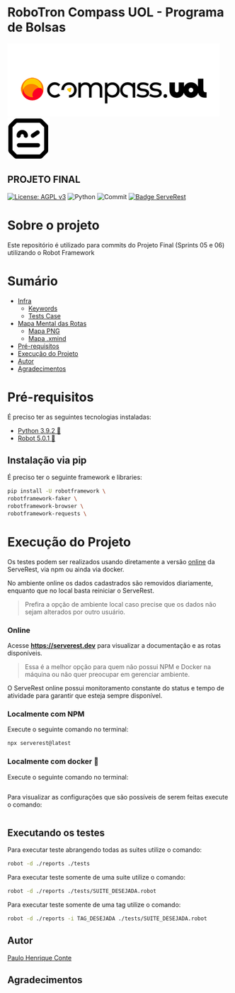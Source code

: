 # RoboTron Compass UOL - Programa de Bolsas
![Compasso](https://github.com/phconte/RoboTron_Paulo_Conte_Compass_Projeto_Final/blob/main/Imagens/compasso.png)
![Robotron](https://github.com/phconte/RoboTron_Paulo_Conte_Compass_Projeto_Final/blob/main/Imagens/robotron.png)

## PROJETO FINAL
[![License: AGPL v3](https://img.shields.io/badge/License-AGPL_v3-blue.svg)](https://github.com/phconte/RoboTron_Paulo_Conte_Compass_Projeto_Final/blob/main/LICENCE) 
![Python](https://img.shields.io/pypi/pyversions/p)
![Commit](https://img.shields.io/github/last-commit/phconte/RoboTron_Paulo_Conte_Compass_Projeto_Final)
[![Badge ServeRest](https://img.shields.io/badge/API-ServeRest-green)](https://github.com/ServeRest/ServeRest/)


# Sobre o projeto
Este repositório é utilizado para commits do Projeto Final (Sprints 05 e 06) utilizando o Robot Framework


# Sumário
- [Infra]()
    - [Keywords]()
    - [Tests Case]()
- [Mapa Mental das Rotas]()
    - [Mapa PNG](Imagens/ServeRest-Map.png)
    - [Mapa .xmind](Imagens/ServeRest.xmind)
- [Pré-requisitos](#pré-requisitos)
- [Execução do Projeto](#Execução%20do%20Projeto)
- [Autor](#Autor)
- [Agradecimentos](#Agradecimentos)


# Pré-requisitos

É preciso ter as seguintes tecnologias instaladas:

- [Python 3.9.2 🐍](https://www.python.org/)
- [Robot 5.0.1 🤖](https://robotframework.org/)

## Instalação via pip

É preciso ter o seguinte framework e libraries:

```sh
pip install -U robotframework \
robotframework-faker \
robotframework-browser \
robotframework-requests \
```

# Execução do Projeto

Os testes podem ser realizados usando diretamente a versão [online](https://serverest.dev) da ServeRest, via npm ou ainda via docker.

No ambiente online os dados cadastrados são removidos diariamente, enquanto que no local basta reiniciar o ServeRest.

> Prefira a opção de ambiente local caso precise que os dados não sejam alterados por outro usuário.

### Online

Acesse **<https://serverest.dev>** para visualizar a documentação e as rotas disponíveis.

> Essa é a melhor opção para quem não possui NPM e Docker na máquina ou não quer preocupar em gerenciar ambiente.

O ServeRest online possui monitoramento constante do status e tempo de atividade para garantir que esteja sempre disponível.

### Localmente com NPM

Execute o seguinte comando no terminal:

```sh
npx serverest@latest
```

### Localmente com docker 🐳

Execute o seguinte comando no terminal:

```sh

```

Para visualizar as configurações que são possíveis de serem feitas execute o comando:

```sh

```

## Executando os testes

Para executar teste abrangendo todas as suites utilize o comando:

```sh
robot -d ./reports ./tests
```

Para executar teste somente de uma suite utilize o comando:

```sh
robot -d ./reports ./tests/SUITE_DESEJADA.robot
```

Para executar teste somente de uma tag utilize o comando:

```sh
robot -d ./reports -i TAG_DESEJADA ./tests/SUITE_DESEJADA.robot
```


## Autor

[Paulo Henrique Conte](https://www.linkedin.com/in/paulohconte)

## Agradecimentos